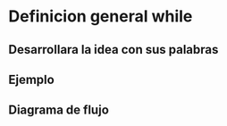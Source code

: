 # Definicion general while

## Desarrollara la idea con sus palabras

## Ejemplo

## Diagrama de flujo
